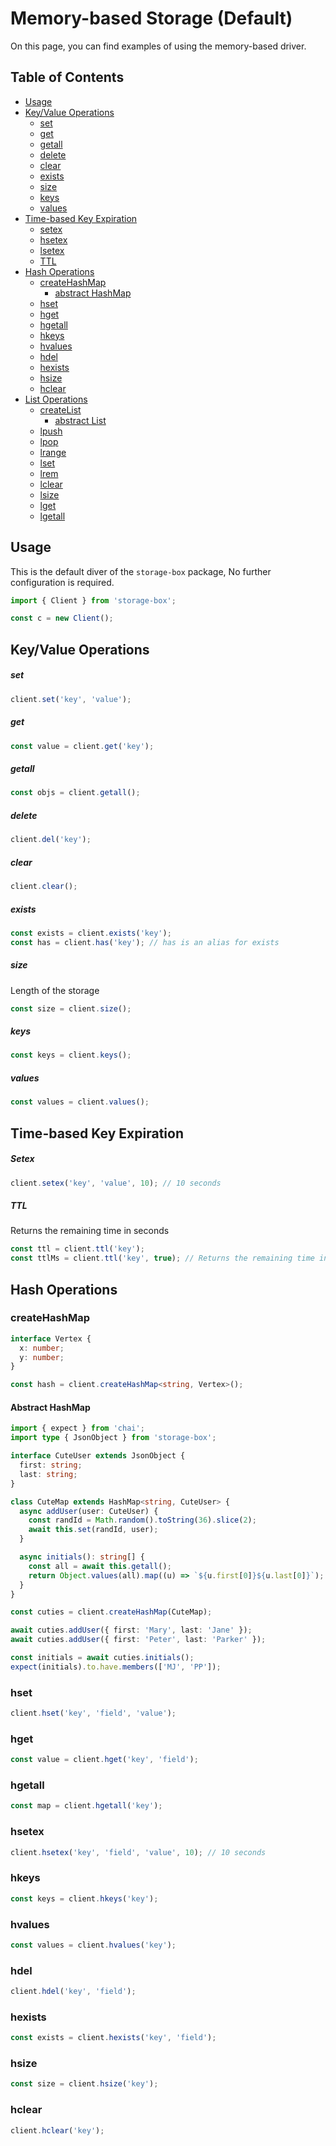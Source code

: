 # Memory-based Storage (Default)

On this page, you can find examples of using the memory-based driver.

## Table of Contents

- [Usage](#usage)
- [Key/Value Operations](#keyvalue-operations)
  - [set](#set)
  - [get](#get)
  - [getall](#getall)
  - [delete](#delete)
  - [clear](#clear)
  - [exists](#exists)
  - [size](#size)
  - [keys](#keys)
  - [values](#values)
- [Time-based Key Expiration](#time-based-key-expiration)
  - [setex](#setex)
  - [hsetex](#hsetex)
  - [lsetex](#lsetex)
  - [TTL](#ttl)
- [Hash Operations](#hash-operations)
  - [createHashMap](#createhashmap)
    - [abstract HashMap](#abstract-hashmap)
  - [hset](#hset)
  - [hget](#hget)
  - [hgetall](#hgetall)
  - [hkeys](#hkeys)
  - [hvalues](#hvalues)
  - [hdel](#hdel)
  - [hexists](#hexists)
  - [hsize](#hsize)
  - [hclear](#hclear)
- [List Operations](#list-operations)
  - [createList](#createlist)
    - [abstract List](#abstract-list)
  - [lpush](#lpush)
  - [lpop](#lpop)
  - [lrange](#lrange)
  - [lset](#lset)
  - [lrem](#lrem)
  - [lclear](#lclear)
  - [lsize](#lsize)
  - [lget](#lget)
  - [lgetall](#lgetall)

## Usage

This is the default diver of the `storage-box` package, No further configuration is required.

```typescript
import { Client } from 'storage-box';

const c = new Client();
```

## Key/Value Operations

##### set

```typescript
client.set('key', 'value');
```

##### get

```typescript
const value = client.get('key');
```

##### getall

```typescript
const objs = client.getall();
```

##### delete

```typescript
client.del('key');
```

##### clear

```typescript
client.clear();
```

##### exists

```typescript
const exists = client.exists('key');
const has = client.has('key'); // has is an alias for exists
```

##### size

Length of the storage

```typescript
const size = client.size();
```

##### keys

```typescript
const keys = client.keys();
```

##### values

```typescript
const values = client.values();
```

## Time-based Key Expiration

##### Setex

```typescript
client.setex('key', 'value', 10); // 10 seconds
```

##### TTL

Returns the remaining time in seconds

```typescript
const ttl = client.ttl('key');
const ttlMs = client.ttl('key', true); // Returns the remaining time in milliseconds
```

## Hash Operations

### createHashMap

```typescript
interface Vertex {
  x: number;
  y: number;
}

const hash = client.createHashMap<string, Vertex>();
```

#### Abstract HashMap

```typescript
import { expect } from 'chai';
import type { JsonObject } from 'storage-box';

interface CuteUser extends JsonObject {
  first: string;
  last: string;
}

class CuteMap extends HashMap<string, CuteUser> {
  async addUser(user: CuteUser) {
    const randId = Math.random().toString(36).slice(2);
    await this.set(randId, user);
  }

  async initials(): string[] {
    const all = await this.getall();
    return Object.values(all).map((u) => `${u.first[0]}${u.last[0]}`);
  }
}

const cuties = client.createHashMap(CuteMap);

await cuties.addUser({ first: 'Mary', last: 'Jane' });
await cuties.addUser({ first: 'Peter', last: 'Parker' });

const initials = await cuties.initials();
expect(initials).to.have.members(['MJ', 'PP']);
```

### hset

```typescript
client.hset('key', 'field', 'value');
```

### hget

```typescript
const value = client.hget('key', 'field');
```

### hgetall

```typescript
const map = client.hgetall('key');
```

### hsetex

```typescript
client.hsetex('key', 'field', 'value', 10); // 10 seconds
```

### hkeys

```typescript
const keys = client.hkeys('key');
```

### hvalues

```typescript
const values = client.hvalues('key');
```

### hdel

```typescript
client.hdel('key', 'field');
```

### hexists

```typescript
const exists = client.hexists('key', 'field');
```

### hsize

```typescript
const size = client.hsize('key');
```

### hclear

```typescript
client.hclear('key');
```
